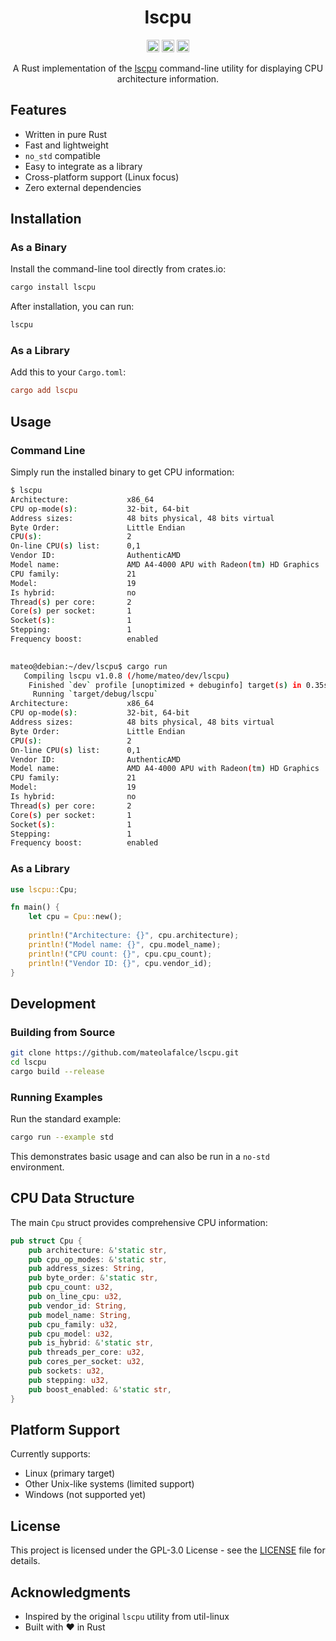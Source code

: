<div align="center">

# lscpu

[<img alt="crates.io" src="https://img.shields.io/crates/v/lscpu.svg?style=for-the-badge&color=fc8d62&logo=rust" height="20">](https://crates.io/crates/lscpu)
[<img alt="github" src="https://img.shields.io/badge/github-mateolafalce/lscpu-8da0cb?style=for-the-badge&labelColor=555555&logo=github" height="20">](https://github.com/mateolafalce/lscpu)
[<img alt="docs.rs" src="https://img.shields.io/badge/docs.rs-lscpu-66c2a5?style=for-the-badge&labelColor=555555&logo=docs.rs" height="20">](https://docs.rs/lscpu)

A Rust implementation of the [lscpu](https://www.man7.org/linux/man-pages/man1/lscpu.1.html) command-line utility for displaying CPU architecture information.

</div>

## Features

- Written in pure Rust
- Fast and lightweight
- `no_std` compatible
- Easy to integrate as a library
- Cross-platform support (Linux focus)
- Zero external dependencies

## Installation

### As a Binary

Install the command-line tool directly from crates.io:

```bash
cargo install lscpu
```

After installation, you can run:

```bash
lscpu
```

### As a Library

Add this to your `Cargo.toml`:

```toml
cargo add lscpu
```

## Usage

### Command Line

Simply run the installed binary to get CPU information:

```bash
$ lscpu
Architecture:             x86_64
CPU op-mode(s):           32-bit, 64-bit
Address sizes:            48 bits physical, 48 bits virtual
Byte Order:               Little Endian
CPU(s):                   2
On-line CPU(s) list:      0,1
Vendor ID:                AuthenticAMD
Model name:               AMD A4-4000 APU with Radeon(tm) HD Graphics    
CPU family:               21
Model:                    19
Is hybrid:                no
Thread(s) per core:       2
Core(s) per socket:       1
Socket(s):                1
Stepping:                 1
Frequency boost:          enabled

            
mateo@debian:~/dev/lscpu$ cargo run
   Compiling lscpu v1.0.8 (/home/mateo/dev/lscpu)
    Finished `dev` profile [unoptimized + debuginfo] target(s) in 0.35s
     Running `target/debug/lscpu`
Architecture:             x86_64
CPU op-mode(s):           32-bit, 64-bit
Address sizes:            48 bits physical, 48 bits virtual
Byte Order:               Little Endian
CPU(s):                   2
On-line CPU(s) list:      0,1
Vendor ID:                AuthenticAMD
Model name:               AMD A4-4000 APU with Radeon(tm) HD Graphics    
CPU family:               21
Model:                    19
Is hybrid:                no
Thread(s) per core:       2
Core(s) per socket:       1
Socket(s):                1
Stepping:                 1
Frequency boost:          enabled
```

### As a Library

```rust
use lscpu::Cpu;

fn main() {
    let cpu = Cpu::new();
    
    println!("Architecture: {}", cpu.architecture);
    println!("Model name: {}", cpu.model_name);
    println!("CPU count: {}", cpu.cpu_count);
    println!("Vendor ID: {}", cpu.vendor_id);
}
```

## Development

### Building from Source

```bash
git clone https://github.com/mateolafalce/lscpu.git
cd lscpu
cargo build --release
```

### Running Examples

Run the standard example:

```bash
cargo run --example std
```

This demonstrates basic usage and can also be run in a `no-std` environment.

## CPU Data Structure

The main `Cpu` struct provides comprehensive CPU information:

```rust
pub struct Cpu {
    pub architecture: &'static str,
    pub cpu_op_modes: &'static str,
    pub address_sizes: String,
    pub byte_order: &'static str,
    pub cpu_count: u32,
    pub on_line_cpu: u32,
    pub vendor_id: String,
    pub model_name: String,
    pub cpu_family: u32,
    pub cpu_model: u32,
    pub is_hybrid: &'static str,
    pub threads_per_core: u32,
    pub cores_per_socket: u32,
    pub sockets: u32,
    pub stepping: u32,
    pub boost_enabled: &'static str,
}
```

## Platform Support

Currently supports:
- Linux (primary target)
- Other Unix-like systems (limited support)
- Windows (not supported yet)

## License

This project is licensed under the GPL-3.0 License - see the [LICENSE](LICENSE) file for details.

## Acknowledgments

- Inspired by the original `lscpu` utility from util-linux
- Built with ❤️ in Rust
